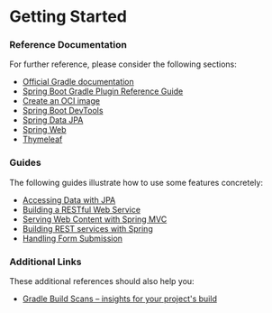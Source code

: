 # Getting Started

### Reference Documentation

For further reference, please consider the following sections:

* [Official Gradle documentation](https://docs.gradle.org)
* [Spring Boot Gradle Plugin Reference Guide](https://docs.spring.io/spring-boot/docs/2.7.14/gradle-plugin/reference/html/)
* [Create an OCI image](https://docs.spring.io/spring-boot/docs/2.7.14/gradle-plugin/reference/html/#build-image)
* [Spring Boot DevTools](https://docs.spring.io/spring-boot/docs/2.7.14/reference/htmlsingle/#using.devtools)
* [Spring Data JPA](https://docs.spring.io/spring-boot/docs/2.7.14/reference/htmlsingle/#data.sql.jpa-and-spring-data)
* [Spring Web](https://docs.spring.io/spring-boot/docs/2.7.14/reference/htmlsingle/#web)
* [Thymeleaf](https://docs.spring.io/spring-boot/docs/2.7.14/reference/htmlsingle/#web.servlet.spring-mvc.template-engines)

### Guides

The following guides illustrate how to use some features concretely:

* [Accessing Data with JPA](https://spring.io/guides/gs/accessing-data-jpa/)
* [Building a RESTful Web Service](https://spring.io/guides/gs/rest-service/)
* [Serving Web Content with Spring MVC](https://spring.io/guides/gs/serving-web-content/)
* [Building REST services with Spring](https://spring.io/guides/tutorials/rest/)
* [Handling Form Submission](https://spring.io/guides/gs/handling-form-submission/)

### Additional Links

These additional references should also help you:

* [Gradle Build Scans – insights for your project's build](https://scans.gradle.com#gradle)

